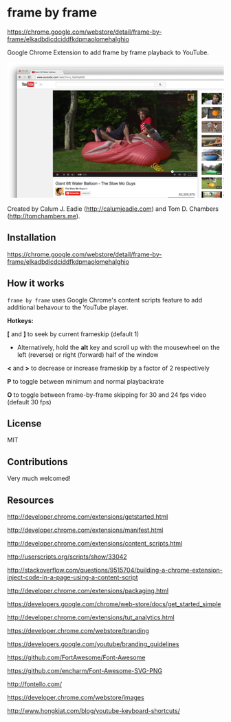 frame by frame
==============

https://chrome.google.com/webstore/detail/frame-by-frame/elkadbdicdciddfkdpmaolomehalghio

Google Chrome Extension to add frame by frame playback to YouTube.

!["Screenshot"](screenshots/screenshot-1.png)

Created by Calum J. Eadie (http://calumjeadie.com) and Tom D. Chambers (http://tomchambers.me).

Installation
------------

https://chrome.google.com/webstore/detail/frame-by-frame/elkadbdicdciddfkdpmaolomehalghio

How it works
------------

`frame by frame` uses Google Chrome's content scripts feature to add additional
behavour to the YouTube player.

<b>Hotkeys:</b>

<b>[</b> and <b>]</b> to seek by current frameskip (default 1)

* Alternatively, hold the <b>alt</b> key and scroll up with the mousewheel on the left (reverse) or right (forward) half of the window

<b><</b> and  <b>></b> to decrease or increase frameskip by a factor of 2 respectively

<b>P</b> to toggle between minimum and normal playbackrate

<b>O</b> to toggle between frame-by-frame skipping for 30 and 24 fps video (default 30 fps)

License
-------

MIT

Contributions
-------------

Very much welcomed!

Resources
---------

http://developer.chrome.com/extensions/getstarted.html

http://developer.chrome.com/extensions/manifest.html

http://developer.chrome.com/extensions/content_scripts.html

http://userscripts.org/scripts/show/33042

http://stackoverflow.com/questions/9515704/building-a-chrome-extension-inject-code-in-a-page-using-a-content-script

http://developer.chrome.com/extensions/packaging.html

https://developers.google.com/chrome/web-store/docs/get_started_simple

http://developer.chrome.com/extensions/tut_analytics.html

https://developer.chrome.com/webstore/branding

https://developers.google.com/youtube/branding_guidelines

https://github.com/FortAwesome/Font-Awesome

https://github.com/encharm/Font-Awesome-SVG-PNG

http://fontello.com/

https://developer.chrome.com/webstore/images

http://www.hongkiat.com/blog/youtube-keyboard-shortcuts/
